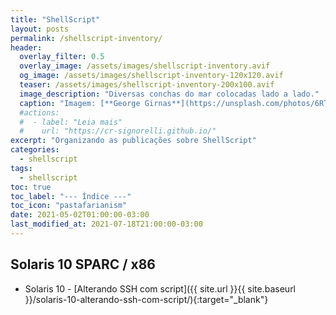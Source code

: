 ```yaml
---
title: "ShellScript"
layout: posts
permalink: /shellscript-inventory/
header:
  overlay_filter: 0.5
  overlay_image: /assets/images/shellscript-inventory.avif
  og_image: /assets/images/shellscript-inventory-120x120.avif
  teaser: /assets/images/shellscript-inventory-200x100.avif
  image_description: "Diversas conchas do mar colocadas lado a lado."
  caption: "Imagem: [**George Girnas**](https://unsplash.com/photos/6RTn6HZD-RI)"
  #actions:
  #  - label: "Leia mais"
  #    url: "https://cr-signorelli.github.io/"
excerpt: "Organizando as publicações sobre ShellScript"
categories:
  - shellscript
tags:
  - shellscript
toc: true
toc_label: "--- Índice ---"
toc_icon: "pastafarianism"
date: 2021-05-02T01:00:00-03:00
last_modified_at: 2021-07-18T21:00:00-03:00
---
```


## Solaris 10 SPARC / x86

- Solaris 10 - [Alterando SSH com script]({{ site.url }}{{ site.baseurl }}/solaris-10-alterando-ssh-com-script/){:target="_blank"}  

